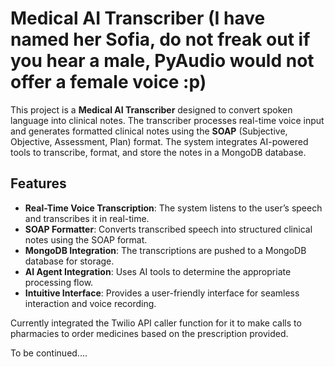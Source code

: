 # Medical AI Transcriber (I have named her Sofia, do not freak out if you hear a male, PyAudio would not offer a female voice :p)

This project is a **Medical AI Transcriber** designed to convert spoken language into clinical notes. The transcriber processes real-time voice input and generates formatted clinical notes using the **SOAP** (Subjective, Objective, Assessment, Plan) format. The system integrates AI-powered tools to transcribe, format, and store the notes in a MongoDB database.

## Features

- **Real-Time Voice Transcription**: The system listens to the user’s speech and transcribes it in real-time.
- **SOAP Formatter**: Converts transcribed speech into structured clinical notes using the SOAP format.
- **MongoDB Integration**: The transcriptions are pushed to a MongoDB database for storage.
- **AI Agent Integration**: Uses AI tools to determine the appropriate processing flow.
- **Intuitive Interface**: Provides a user-friendly interface for seamless interaction and voice recording.


Currently integrated the Twilio API caller function for it to make calls to pharmacies to order medicines based on the prescription provided.

  To be continued....
